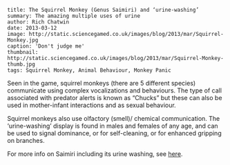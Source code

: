 ```
title: The Squirrel Monkey (Genus Saimiri) and ‘urine-washing’
summary: The amazing multiple uses of urine
author: Rich Chatwin
date: 2013-03-12
image: http://static.sciencegamed.co.uk/images/blog/2013/mar/Squirrel-Monkey.jpg
caption: 'Don't judge me'
thumbnail: http://static.sciencegamed.co.uk/images/blog/2013/mar/Squirrel-Monkey-thumb.jpg
tags: Squirrel Monkey, Animal Behaviour, Monkey Panic
```
Seen in the game, squirrel monkeys (there are 5 different species) communicate using complex vocalizations and behaviours. The type of call associated with predator alerts is known as “Chucks” but these can also be used in mother-infant interactions and as sexual behaviour.

<!-- break -->

Squirrel monkeys also use olfactory (smell)/ chemical communication. The ‘urine-washing’ display is found in males and females of any age, and can be used to signal dominance, or for self-cleaning, or for enhanced gripping on branches.


For more info on Saimiri including its urine washing, see [here](http://pin.primate.wisc.edu/factsheets/entry/squirrel_monkey/behav).

